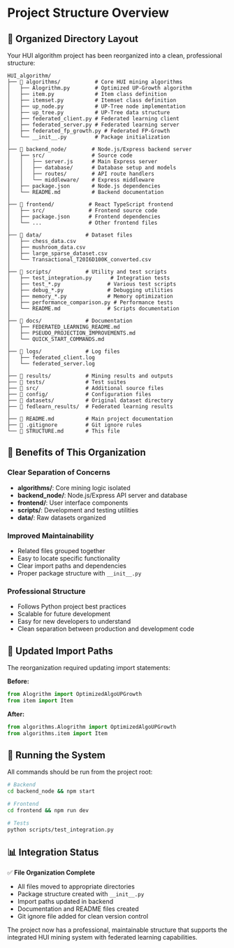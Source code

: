 # Project Structure Overview

## 📁 Organized Directory Layout

Your HUI algorithm project has been reorganized into a clean, professional structure:

```
HUI_algorithm/
├── 📂 algorithms/           # Core HUI mining algorithms
│   ├── Alogrithm.py        # Optimized UP-Growth algorithm
│   ├── item.py             # Item class definition
│   ├── itemset.py          # Itemset class definition
│   ├── up_node.py          # UP-Tree node implementation
│   ├── up_tree.py          # UP-Tree data structure
│   ├── federated_client.py # Federated learning client
│   ├── federated_server.py # Federated learning server
│   ├── federated_fp_growth.py # Federated FP-Growth
│   └── __init__.py         # Package initialization
│
├── 📂 backend_node/        # Node.js/Express backend server
│   ├── src/               # Source code
│   │   ├── server.js      # Main Express server
│   │   ├── database/      # Database setup and models
│   │   ├── routes/        # API route handlers
│   │   └── middleware/    # Express middleware
│   ├── package.json       # Node.js dependencies
│   └── README.md          # Backend documentation
│
├── 📂 frontend/           # React TypeScript frontend
│   ├── src/              # Frontend source code
│   ├── package.json      # Frontend dependencies
│   └── ...               # Other frontend files
│
├── 📂 data/              # Dataset files
│   ├── chess_data.csv
│   ├── mushroom_data.csv
│   ├── large_sparse_dataset.csv
│   └── Transactional_T20I6D100K_converted.csv
│
├── 📂 scripts/           # Utility and test scripts
│   ├── test_integration.py      # Integration tests
│   ├── test_*.py               # Various test scripts
│   ├── debug_*.py              # Debugging utilities
│   ├── memory_*.py             # Memory optimization
│   ├── performance_comparison.py # Performance tests
│   └── README.md               # Scripts documentation
│
├── 📂 docs/              # Documentation
│   ├── FEDERATED_LEARNING_README.md
│   ├── PSEUDO_PROJECTION_IMPROVEMENTS.md
│   └── QUICK_START_COMMANDS.md
│
├── 📂 logs/              # Log files
│   ├── federated_client.log
│   └── federated_server.log
│
├── 📂 results/           # Mining results and outputs
├── 📂 tests/             # Test suites
├── 📂 src/               # Additional source files
├── 📂 config/            # Configuration files
├── 📂 datasets/          # Original dataset directory
├── 📂 fedlearn_results/  # Federated learning results
│
├── 📄 README.md          # Main project documentation
├── 📄 .gitignore         # Git ignore rules
└── 📄 STRUCTURE.md       # This file
```

## 🎯 Benefits of This Organization

### **Clear Separation of Concerns**
- **algorithms/**: Core mining logic isolated
- **backend_node/**: Node.js/Express API server and database
- **frontend/**: User interface components
- **scripts/**: Development and testing utilities
- **data/**: Raw datasets organized

### **Improved Maintainability**
- Related files grouped together
- Easy to locate specific functionality
- Clear import paths and dependencies
- Proper package structure with `__init__.py`

### **Professional Structure**
- Follows Python project best practices
- Scalable for future development
- Easy for new developers to understand
- Clean separation between production and development code

## 🔧 Updated Import Paths

The reorganization required updating import statements:

**Before:**
```python
from Alogrithm import OptimizedAlgoUPGrowth
from item import Item
```

**After:**
```python
from algorithms.Alogrithm import OptimizedAlgoUPGrowth
from algorithms.item import Item
```

## 🚀 Running the System

All commands should be run from the project root:

```bash
# Backend
cd backend_node && npm start

# Frontend  
cd frontend && npm run dev

# Tests
python scripts/test_integration.py
```

## 📊 Integration Status

✅ **File Organization Complete**
- All files moved to appropriate directories
- Package structure created with `__init__.py`
- Import paths updated in backend
- Documentation and README files created
- Git ignore file added for clean version control

The project now has a professional, maintainable structure that supports the integrated HUI mining system with federated learning capabilities.
